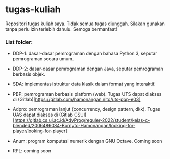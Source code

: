 # tugas-kuliah

Repositori tugas kuliah saya. Tidak semua tugas diunggah. Silakan gunakan tanpa perlu izin terlebih dahulu. Semoga bermanfaat!

### List folder: 

- DDP-1: dasar-dasar pemrograman dengan bahasa Python 3, seputar pemrograman secara umum.

- DDP-2: dasar-dasar pemrograman dengan Java, seputar pemrograman berbasis objek.

- SDA: implementasi struktur data klasik dalam format yang interaktif.

- PBP: pemrograman berbasis platform (web). Tugas UTS dapat diakses di (Gitlab)[https://gitlab.com/hamonangan.nito/uts-pbp-e03]

- Adpro: pemrograman lanjut (concurrency, design pattern, dkk). Tugas UAS dapat diakses di (Gitlab CSUI)[https://gitlab.cs.ui.ac.id/AdvProg/reguler-2022/student/kelas-c-blended/2006486084-Bornyto-Hamonangan/looking-for-player/looking-for-player]

- Anum: program komputasi numerik dengan GNU Octave. Coming soon

- RPL: coming soon